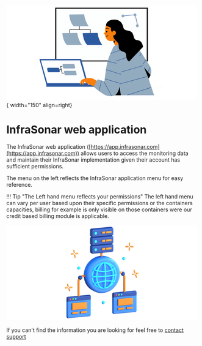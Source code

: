 ![Application](../images/application.png){ width="150" align=right}

# InfraSonar web application

The InfraSonar web application ([https://app.infrasonar.com](https://app.infrasonar.com)) allows users to access the monitoring data and maintain their InfraSonar implementation given their account has sufficient permissions.

The menu on the left reflects the InfraSonar application menu for easy reference.

!!! Tip "The Left hand menu reflects your permissions"
    The left hand menu can vary per user based upon their specific permissions or the containers capacities, billing for example is only visible on those containers were our credit based billing module is applicable.
    
![Application](../images/application_candy.png)

If you can't find the information you are looking for feel free to [contact support](../support/index.md)

